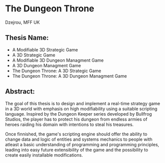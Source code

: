 # The Dungeon Throne
Dzejrou, MFF UK

## Thesis Name:
 * A Modifiable 3D Strategic Game
 * A 3D Strategic Game
 * A Modifiable 3D Dungeon Managment Game
 * A 3D Dungeon Managment Game
 * The Dungeon Throne: A 3D Strategic Game
 * The Dungeon Throne: A 3D Dungeon Managment Game

## Abstract:
The goal of this thesis is to design and implement a real-time strategy game in a 3D world with emphasis on high modifiability using a suitable scripting language. Inspired by the Dungeon Keeper series developed by Bullfrog Studios, the player has to protect his dungeon from endless armies of heroes raiding his domain with intentions to steal his treasures.

Once finnished, the game's scripting engine should offer the ability to change data and logic of entities and systems mechanics to people with atleast a basic understanding of programming and programming principles, leading into easy future extensibility of the game and the possibility to create easily installable modifications.

